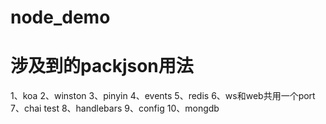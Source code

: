 # node_demo
# 涉及到的packjson用法

1、koa
2、winston
3、pinyin
4、events
5、redis
6、ws和web共用一个port
7、chai test
8、handlebars
9、config
10、mongdb
